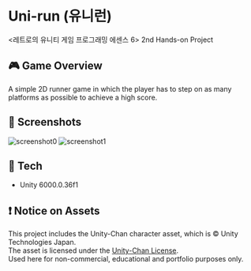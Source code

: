 # Uni-run (유니런)
&lt;레트로의 유니티 게임 프로그래밍 에센스 6> 2nd Hands-on Project

## 🎮 Game Overview
A simple 2D runner game in which the player has to step on as many platforms as possible to achieve a high score.

## 📸 Screenshots

![screenshot0](https://github.com/user-attachments/assets/2801e706-8e73-44b4-ae6c-014137066151)
![screenshot1](https://github.com/user-attachments/assets/f3dc7593-cafa-4ffc-87d5-586bc4f75cdf)

## 🔧 Tech
- Unity 6000.0.36f1

## ❗ Notice on Assets

This project includes the Unity-Chan character asset, which is © Unity Technologies Japan.  
The asset is licensed under the [Unity-Chan License](http://unity-chan.com/contents/license_en/).  
Used here for non-commercial, educational and portfolio purposes only.
